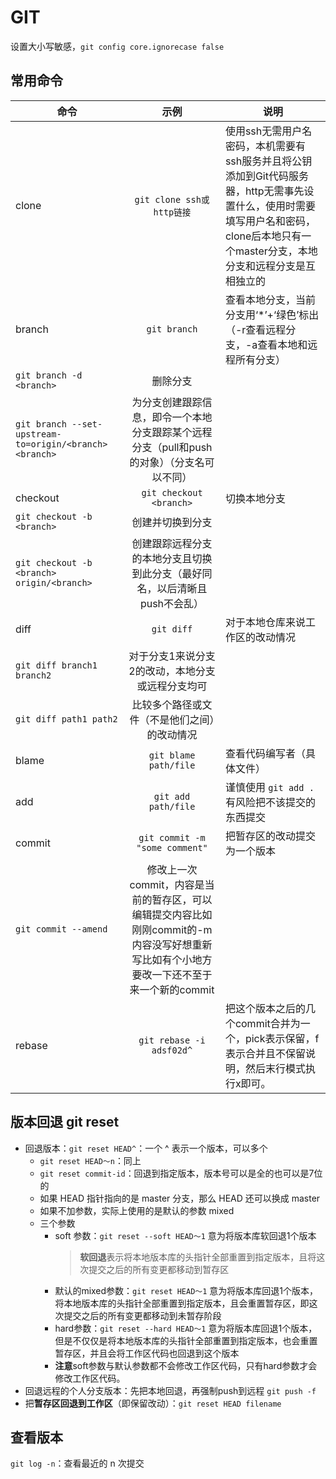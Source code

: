 # GIT

设置大小写敏感，`git config core.ignorecase false`

## 常用命令

命令 | 示例 | 说明
-|:-:|-
clone | `git clone ssh或http链接` | 使用ssh无需用户名密码，本机需要有ssh服务并且将公钥添加到Git代码服务器，http无需事先设置什么，使用时需要填写用户名和密码，clone后本地只有一个master分支，本地分支和远程分支是互相独立的
branch | `git branch` | 查看本地分支，当前分支用‘*’+‘绿色’标出（-r查看远程分支，-a查看本地和远程所有分支）
 | `git branch -d <branch>` | 删除分支
 | `git branch --set-upstream-to=origin/<branch> <branch>` | 为分支创建跟踪信息，即令一个本地分支跟踪某个远程分支（pull和push的对象）（分支名可以不同）
checkout | `git checkout <branch>` | 切换本地分支
 | `git checkout -b <branch>` | 创建并切换到分支
 | `git checkout -b <branch> origin/<branch>` | 创建跟踪远程分支的本地分支且切换到此分支（最好同名，以后清晰且push不会乱）
diff | `git diff` | 对于本地仓库来说工作区的改动情况
 | `git diff branch1 branch2` | 对于分支1来说分支2的改动，本地分支或远程分支均可
 | `git diff path1 path2` | 比较多个路径或文件（不是他们之间）的改动情况
blame | `git blame path/file` | 查看代码编写者（具体文件）
add | `git add path/file` | 谨慎使用 `git add .` 有风险把不该提交的东西提交
commit | `git commit -m "some comment"` | 把暂存区的改动提交为一个版本
| `git commit --amend` | 修改上一次commit，内容是当前的暂存区，可以编辑提交内容比如刚刚commit的-m内容没写好想重新写比如有个小地方要改一下还不至于来一个新的commit
rebase | `git rebase -i adsf02d^` | 把这个版本之后的几个commit合并为一个，pick表示保留，f表示合并且不保留说明，然后末行模式执行x即可。

## 版本回退 git reset

- 回退版本：`git reset HEAD^`：一个 ^ 表示一个版本，可以多个
  - `git reset HEAD～n`：同上
  - `git reset commit-id`：回退到指定版本，版本号可以是全的也可以是7位的
  - 如果 HEAD 指针指向的是 master 分支，那么 HEAD 还可以换成 master
  - 如果不加参数，实际上使用的是默认的参数 mixed
  - 三个参数
    - soft 参数：`git reset --soft HEAD～1` 意为将版本库软回退1个版本
      > **软回退**表示将本地版本库的头指针全部重置到指定版本，且将这次提交之后的所有变更都移动到暂存区
    - 默认的mixed参数：`git reset HEAD～1` 意为将版本库回退1个版本，将本地版本库的头指针全部重置到指定版本，且会重置暂存区，即这次提交之后的所有变更都移动到未暂存阶段
    - hard参数：`git reset --hard HEAD～1` 意为将版本库回退1个版本，但是不仅仅是将本地版本库的头指针全部重置到指定版本，也会重置暂存区，并且会将工作区代码也回退到这个版本
    - **注意**soft参数与默认参数都不会修改工作区代码，只有hard参数才会修改工作区代码。
- 回退远程的个人分支版本：先把本地回退，再强制push到远程 `git push -f`
- 把**暂存区回退到工作区**（即保留改动）：`git reset HEAD filename`

## 查看版本

`git log -n`：查看最近的 n 次提交